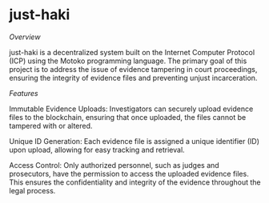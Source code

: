 # just-haki
  *Overview*

just-haki is a decentralized system built on the Internet Computer Protocol (ICP) using the Motoko programming language. The primary goal of this project is to address the issue of evidence tampering in court proceedings, ensuring the integrity of evidence files and preventing unjust incarceration.
  
  *Features*

Immutable Evidence Uploads: Investigators can securely upload evidence files to the blockchain, ensuring that once uploaded, the files cannot be tampered with or altered.

Unique ID Generation: Each evidence file is assigned a unique identifier (ID) upon upload, allowing for easy tracking and retrieval.

Access Control: Only authorized personnel, such as judges and prosecutors, have the permission to access the uploaded evidence files. This ensures the confidentiality and integrity of the evidence throughout the legal process.

